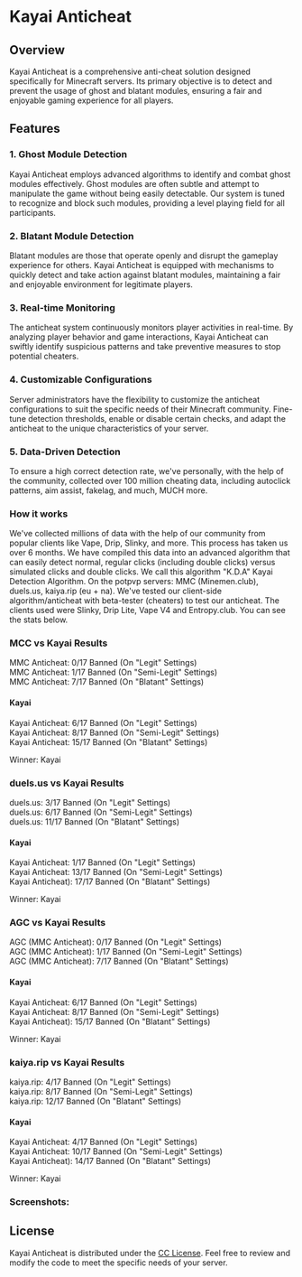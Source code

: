 # Kayai Anticheat

## Overview

Kayai Anticheat is a comprehensive anti-cheat solution designed specifically for Minecraft servers. Its primary objective is to detect and prevent the usage of ghost and blatant modules, ensuring a fair and enjoyable gaming experience for all players.

## Features

### 1. Ghost Module Detection

Kayai Anticheat employs advanced algorithms to identify and combat ghost modules effectively. Ghost modules are often subtle and attempt to manipulate the game without being easily detectable. Our system is tuned to recognize and block such modules, providing a level playing field for all participants.

### 2. Blatant Module Detection

Blatant modules are those that operate openly and disrupt the gameplay experience for others. Kayai Anticheat is equipped with mechanisms to quickly detect and take action against blatant modules, maintaining a fair and enjoyable environment for legitimate players.

### 3. Real-time Monitoring

The anticheat system continuously monitors player activities in real-time. By analyzing player behavior and game interactions, Kayai Anticheat can swiftly identify suspicious patterns and take preventive measures to stop potential cheaters.

### 4. Customizable Configurations

Server administrators have the flexibility to customize the anticheat configurations to suit the specific needs of their Minecraft community. Fine-tune detection thresholds, enable or disable certain checks, and adapt the anticheat to the unique characteristics of your server.

### 5. Data-Driven Detection

To ensure a high correct detection rate, we've personally, with the help of the community, collected over 100 million cheating data, including autoclick patterns, aim assist, fakelag, and much, MUCH more.

### How it works

We've collected millions of data with the help of our community from popular clients like Vape, Drip, Slinky, and more. This process has taken us over 6 months. We have compiled this data into an advanced algorithm that can easily detect normal, regular clicks (including double clicks) versus simulated clicks and double clicks. We call this algorithm "K.D.A" Kayai Detection Algorithm.
On the potpvp servers: MMC (Minemen.club), duels.us, kaiya.rip (eu + na). We've tested our client-side algorithm/anticheat with beta-tester (cheaters) to test our anticheat. The clients used were Slinky, Drip Lite, Vape V4 and Entropy.club.  You can see the stats below.

### MCC vs Kayai Results
MMC Anticheat: 0/17 Banned (On "Legit" Settings)<br>
MMC Anticheat: 1/17 Banned (On "Semi-Legit" Settings)<br>
MMC Anticheat: 7/17 Banned (On "Blatant" Settings)<br>
#### Kayai
Kayai Anticheat: 6/17 Banned (On "Legit" Settings)<br>
Kayai Anticheat: 8/17 Banned (On "Semi-Legit" Settings)<br>
Kayai Anticheat: 15/17 Banned (On "Blatant" Settings)<br>

Winner: Kayai

### duels.us vs Kayai Results
duels.us: 3/17 Banned (On "Legit" Settings)<br>
duels.us: 6/17 Banned (On "Semi-Legit" Settings)<br>
duels.us: 11/17 Banned (On "Blatant" Settings)<br>
#### Kayai
Kayai Anticheat: 1/17 Banned (On "Legit" Settings)<br>
Kayai Anticheat: 13/17 Banned (On "Semi-Legit" Settings)<br>
Kayai Anticheat): 17/17 Banned (On "Blatant" Settings)<br>

Winner: Kayai

### AGC vs Kayai Results
AGC (MMC Anticheat): 0/17 Banned (On "Legit" Settings)<br>
AGC (MMC Anticheat): 1/17 Banned (On "Semi-Legit" Settings)<br>
AGC (MMC Anticheat): 7/17 Banned (On "Blatant" Settings)<br>
#### Kayai
Kayai Anticheat: 6/17 Banned (On "Legit" Settings)<br>
Kayai Anticheat: 8/17 Banned (On "Semi-Legit" Settings)<br>
Kayai Anticheat): 15/17 Banned (On "Blatant" Settings)<br>

Winner: Kayai

### kaiya.rip vs Kayai Results
kaiya.rip: 4/17 Banned (On "Legit" Settings)<br>
kaiya.rip: 8/17 Banned (On "Semi-Legit" Settings)<br>
kaiya.rip: 12/17 Banned (On "Blatant" Settings)<br>
#### Kayai
Kayai Anticheat: 4/17 Banned (On "Legit" Settings)<br>
Kayai Anticheat: 10/17 Banned (On "Semi-Legit" Settings)<br>
Kayai Anticheat): 14/17 Banned (On "Blatant" Settings)<br>

Winner: Kayai


### Screenshots:

## License

Kayai Anticheat is distributed under the [CC License](LICENSE). Feel free to review and modify the code to meet the specific needs of your server.
